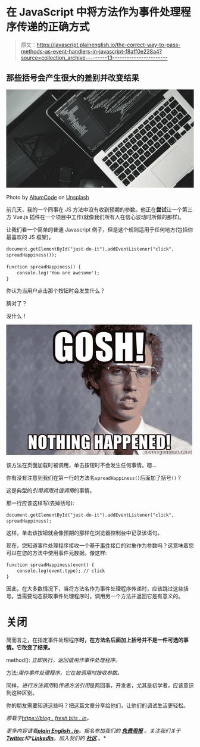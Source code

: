 # 在 JavaScript 中将方法作为事件处理程序传递的正确方式

> 原文：<https://javascript.plainenglish.io/the-correct-way-to-pass-methods-as-event-handlers-in-javascript-f8aff0e228a4?source=collection_archive---------13----------------------->

## 那些括号会产生很大的差别并改变结果

![](img/23a2c76acdc62a3550c7a0de9b4aea4f.png)

Photo by [AltumCode](https://unsplash.com/@altumcode?utm_source=unsplash&utm_medium=referral&utm_content=creditCopyText) on [Unsplash](https://unsplash.com/@altumcode?utm_source=unsplash&utm_medium=referral&utm_content=creditCopyText)

前几天，我的一个同事在 JS 方法中没有收到预期的参数。他正在**尝试**让一个第三方 Vue.js 插件在一个项目中工作(就像我们所有人在信心波动时所做的那样)。

让我们看一个简单的普通 Javascript 例子，但是这个规则适用于任何地方(包括你最喜欢的 JS 框架)。

```
document.getElementById("just-do-it").addEventListener("click", spreadHappiness());

function spreadHappiness() {
    console.log('You are awesome');
}
```

你认为当用户点击那个按钮时会发生什么？

猜对了？

没什么！

![](img/ba3c100e2c0ccfa8be216a9c821a545f.png)

该方法在页面加载时被调用，单击按钮时不会发生任何事情。嗯…

你有没有注意到我们在第一行的方法名`spreadHappiness()`后面加了括号`()`？

这是典型的*引用调用*对*值调用*的事情。

那一行应该这样写(去掉括号):

```
document.getElementById("just-do-it").addEventListener("click", spreadHappiness);
```

这样，单击该按钮就会像预期的那样在浏览器控制台中记录该语句。

现在，您知道事件处理程序接收一个基于[事件](https://developer.mozilla.org/en-US/docs/Web/API/Event)接口的对象作为参数吗？这意味着您可以在您的方法中使用事件元数据。像这样:

```
function spreadHappiness(event) {
    console.log(event.type); // click
}
```

因此，在大多数情况下，当将方法名作为事件处理程序传递时，应该跳过这些括号。当需要动态获取事件处理程序时，调用另一个方法并返回它是有意义的。

# 关闭

简而言之，在指定事件处理程序**时，在方法名后面加上括号并不是一件可选的事情。它改变了结果。**

method(): *立即执行，返回值用作事件处理程序。*

方法:*用作事件处理程序，它在被调用时接收参数。*

同样，*进行方法调用*和*传递方法引用*是两回事，开发者，尤其是初学者，应该意识到这种区别。

你的朋友需要知道这些吗？把这篇文章分享给他们，让他们的调试生活更轻松。

*原载于*[*https://blog . fresh bits . in*](https://blog.freshbits.in/the-correct-way-to-pass-methods-as-event-handlers-in-javascript)*。*

*更多内容请看*[***plain English . io***](https://plainenglish.io/)*。报名参加我们的* [***免费周报***](http://newsletter.plainenglish.io/) *。关注我们关于*[***Twitter***](https://twitter.com/inPlainEngHQ)*和**[***LinkedIn***](https://www.linkedin.com/company/inplainenglish/)*。加入我们的* [***社区***](https://discord.gg/GtDtUAvyhW) *。**